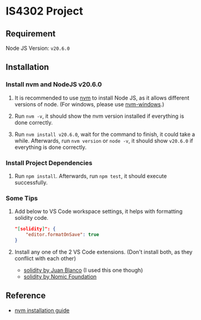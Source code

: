 # IS4302 Project

## Requirement

Node JS Version: `v20.6.0`

## Installation

### Install nvm and NodeJS v20.6.0

1. It is recommended to use [nvm](https://github.com/nvm-sh/nvm#installing-and-updating) to install Node JS, as it allows different versions of node. (For windows, please use [nvm-windows](https://github.com/coreybutler/nvm-windows).)

2. Run `nvm -v`, it should show the nvm version installed if everything is done correctly.

3. Run `nvm install v20.6.0`, wait for the command to finish, it could take a while. Afterwards, run `nvm version` or `node -v`, it should show `v20.6.0` if everything is done correctly.

### Install Project Dependencies

1. Run `npm install`. Afterwards, run `npm test`, it should execute successfully.

### Some Tips

1. Add below to VS Code workspace settings, it helps with formatting solidity code.

    ```json
    "[solidity]": {
        "editor.formatOnSave": true
    }
    ```

2. Install any one of the 2 VS Code extensions. (Don't install both, as they conflict with each other)
    - [solidity by Juan Blanco](https://marketplace.visualstudio.com/items?itemName=JuanBlanco.solidity) (I used this one though)
    - [solidity by Nomic Foundation](https://marketplace.visualstudio.com/items?itemName=NomicFoundation.hardhat-solidity)

## Reference

- [nvm installation guide](https://www.freecodecamp.org/news/node-version-manager-nvm-install-guide/)